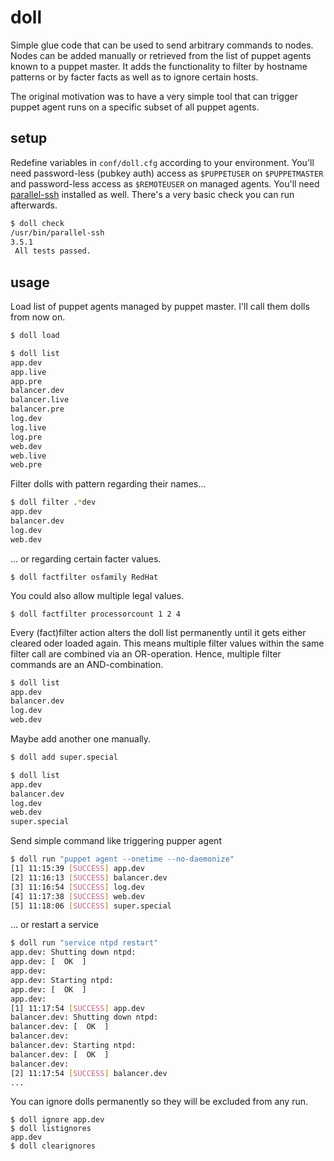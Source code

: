 
# doll

Simple glue code that can be used to send arbitrary commands to nodes. Nodes can be added manually or retrieved from the list of puppet agents known to a puppet master. It adds the functionality to filter by hostname patterns or by facter facts as well as to ignore certain hosts. 

The original motivation was to have a very simple tool that can trigger puppet agent runs on a specific subset of all puppet agents.

## setup

Redefine variables in `conf/doll.cfg` according to your environment. You'll need password-less (pubkey auth) access as ``$PUPPETUSER`` on ``$PUPPETMASTER`` and password-less access as ``$REMOTEUSER`` on managed agents. You'll need [parallel-ssh](https://code.google.com/p/parallel-ssh/) installed as well. There's a very basic check you can run afterwards.
```bash
$ doll check
/usr/bin/parallel-ssh
3.5.1
 All tests passed.
```

## usage

Load list of puppet agents managed by puppet master. I'll call them dolls from now on.
```bash
$ doll load
```
```bash
$ doll list
app.dev
app.live
app.pre
balancer.dev
balancer.live
balancer.pre
log.dev
log.live
log.pre
web.dev
web.live
web.pre
```
Filter dolls with pattern regarding their names...
```bash
$ doll filter .*dev
app.dev
balancer.dev
log.dev
web.dev

```
... or regarding certain facter values.
```
$ doll factfilter osfamily RedHat
```
You could also allow multiple legal values.
```
$ doll factfilter processorcount 1 2 4
```
Every (fact)filter action alters the doll list permanently until it gets either cleared oder loaded again. This means multiple filter values within the same filter call are combined via an OR-operation. Hence, multiple filter commands are an AND-combination.
```bash
$ doll list
app.dev
balancer.dev
log.dev
web.dev
```
Maybe add another one manually.
```bash
$ doll add super.special
```
```bash
$ doll list
app.dev
balancer.dev
log.dev
web.dev
super.special
````
Send simple command like triggering pupper agent
```bash
$ doll run "puppet agent --onetime --no-daemonize"
[1] 11:15:39 [SUCCESS] app.dev
[2] 11:16:13 [SUCCESS] balancer.dev
[3] 11:16:54 [SUCCESS] log.dev
[4] 11:17:38 [SUCCESS] web.dev
[5] 11:18:06 [SUCCESS] super.special
```
... or restart a service
```bash
$ doll run "service ntpd restart"
app.dev: Shutting down ntpd: 
app.dev: [  OK  ]
app.dev: 
app.dev: Starting ntpd: 
app.dev: [  OK  ]
app.dev: 
[1] 11:17:54 [SUCCESS] app.dev
balancer.dev: Shutting down ntpd: 
balancer.dev: [  OK  ]
balancer.dev: 
balancer.dev: Starting ntpd: 
balancer.dev: [  OK  ]
balancer.dev: 
[2] 11:17:54 [SUCCESS] balancer.dev
...
```
You can ignore dolls permanently so they will be excluded from any run.
```
$ doll ignore app.dev
$ doll listignores
app.dev
$ doll clearignores
```
